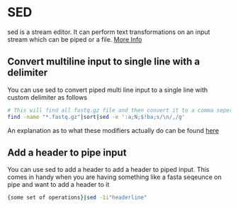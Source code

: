 # SED

sed is a stream editor. It can perform text transformations on an input stream which can be piped or a file. [More Info](https://www.gnu.org/software/sed/manual/sed.html)

## Convert multiline input to single line with a delimiter

You can use sed to convert piped multi line input to a single line with custom delimiter as follows

```bash
# This will find all fastq.gz file and then convert it to a comma seperated file list
find -name "*.fastq.gz"|sort|sed -e ':a;N;$!ba;s/\n/,/g'
```

An explanation as to what these modifiers actually do can be found [here](https://stackoverflow.com/a/1252191)

## Add a header to pipe input

You can use sed to add a header to add a header to piped input. This comes in handy when you are having something like a fasta seqeunce on pipe and want to add a header to it

``` bash
{some set of operations}|sed -1i"headerline"
```
